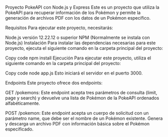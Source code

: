 Proyecto PokeAPI con Node.js y Express
Este es un proyecto que utiliza la PokeAPI para recuperar información de los Pokémon y permite la generación de archivos PDF con los datos de un Pokémon específico.

Requisitos
Para ejecutar este proyecto, necesitarás:

Node.js versión 12.22.12 o superior
NPM (Normalmente se instala con Node.js)
Instalación
Para instalar las dependencias necesarias para este proyecto, ejecuta el siguiente comando en la carpeta principal del proyecto:

Copy code
npm install
Ejecución
Para ejecutar este proyecto, utiliza el siguiente comando en la carpeta principal del proyecto:

Copy code
node app.js
Esto iniciará el servidor en el puerto 3000.

Endpoints
Este proyecto ofrece dos endpoints:

GET /pokemons: Este endpoint acepta tres parámetros de consulta (limit, page y search) y devuelve una lista de Pokémon de la PokeAPI ordenados alfabéticamente.

POST /pokemon: Este endpoint acepta un cuerpo de solicitud con un parámetro name, que debe ser el nombre de un Pokémon existente. Genera y descarga un archivo PDF con información básica sobre el Pokémon especificado.
